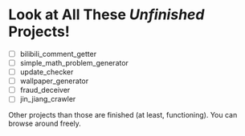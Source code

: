 # Look at All These *Unfinished* Projects!
- [ ] bilibili_comment_getter
- [ ] simple_math_problem_generator
- [ ] update_checker
- [ ] wallpaper_generator
- [ ] fraud_deceiver
- [ ] jin_jiang_crawler

Other projects than those are finished (at least, functioning).
You can browse around freely.
